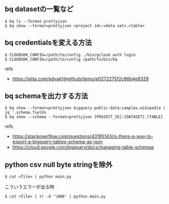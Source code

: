 ## bq datasetの一覧など

```
$ bq ls --format-prettyjson
$ bq show --format=prettyjson <project id>:<data set>.<table>
```

## bq credentialsを変える方法

```console
$ CLOUDSDK_CONFIG=/path/to/config ./bin/gcloud auth login
$ CLOUDSDK_CONFIG=/path/to/config /path/to/bin/bq
```

refs

- https://qiita.com/edvakf@github/items/e0272275f2c86b4e8329

## bq schemaを出力する方法

```
$ bq show --format=prettyjson bigquery-public-data:samples.wikipedia | jq '.schema.fields
$ bq show --schema --format=prettyjson [PROJECT_ID]:[DATASET].[TABLE]
```

refs

- https://stackoverflow.com/questions/43195143/is-there-a-way-to-export-a-bigquery-tables-schema-as-json
- https://cloud.google.com/bigquery/docs/managing-table-schemas

## python csv null byte stringを除外

```
$ cat <file> | python main.py
```

こういうエラーが出る時

```console 
$ cat <file> | tr -d '\000' | python main.py
```
